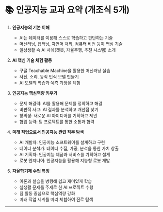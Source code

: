 # 📚 인공지능 교과 요약 (개조식 5개)

1. **인공지능의 기본 이해**  
   - AI는 데이터를 이용해 스스로 학습하고 판단하는 기술  
   - 머신러닝, 딥러닝, 자연어 처리, 컴퓨터 비전 등이 핵심 기술  
   - 일상생활 속 AI 사례(챗봇, 자율주행, 추천 시스템) 소개

2. **AI 핵심 기술 체험 활동**  
   - 구글 Teachable Machine을 활용한 머신러닝 실습  
   - 사진, 소리, 동작 인식 모델 만들기  
   - AI 모델의 학습과 예측 과정을 체험

3. **인공지능 핵심역량 키우기**  
   - 문제 해결력: AI를 활용해 문제를 정의하고 해결  
   - 비판적 사고: AI 결과를 분석하고 개선점 찾기  
   - 창의성: 새로운 AI 아이디어를 기획하고 제안  
   - 협업 능력: 팀 프로젝트를 통한 소통과 협력

4. **미래 직업으로서 인공지능 관련 직무 탐색**  
   - AI 개발자: 인공지능 소프트웨어를 설계하고 구현  
   - 데이터 분석가: 데이터 수집, 가공, 분석을 통한 가치 창출  
   - AI 기획자: 인공지능 제품과 서비스를 기획하고 설계  
   - 로봇 엔지니어: 인공지능을 활용해 지능형 로봇 개발

5. **자율학기제 수업 특징**  
   - 이론과 실습을 병행해 쉽고 재미있게 학습  
   - 실생활 문제를 주제로 한 AI 프로젝트 수행  
   - 팀 활동 중심으로 핵심역량 강화  
   - 미래 직업 세계를 미리 체험하여 진로 탐색

---
